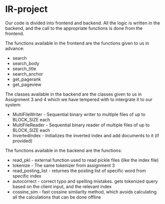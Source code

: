 # IR-project
Our code is divided into frontend and backend.
All the logic is written in the backend, and the call to the appropriate functions is done from the frontend.

The functions available in the frontend are the functions given to us in advance:
- search
- search_body
- search_title
- search_anchor
- get_pagerank
- get_pageview

The classes available in the backend are the classes given to us in Assignment 3 and 4 which we have tempered with to intergrate it to our system:
- MultiFileWriter - Sequential binary writer to multiple files of up to BLOCK_SIZE each
- MultiFileReader - Sequential binary reader of multiple files of up to BLOCK_SIZE each
- InvertedIndex - Initializes the inverted index and add documents to it (if provided)

The functions available in the backend are the functions:
- read_pkl - external function used to read pickle files (like the index file)
- tokenize - The same tokenizer from assignment 3
- read_posting_list - returnes the posting list of specific word from specific index
- autocorrect - correct typo and spelling mistakes. gets tokenized query based on the client input, and the relevant index
- cossine_sim - fast cossine similarity method, which avoids calculating all the calculations that can be done offline
